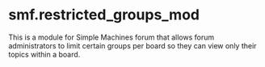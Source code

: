 smf.restricted_groups_mod
=========================

This is a module for Simple Machines forum that allows forum administrators to limit certain groups per board so they can view only their topics within a board.
